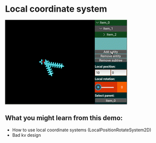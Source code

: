 # Local coordinate system
![enter image description here](demo.gif)

## What you might learn from this demo:
- How to use local coordinate systems (LocalPositionRotateSystem2D)
- Bad kv design
